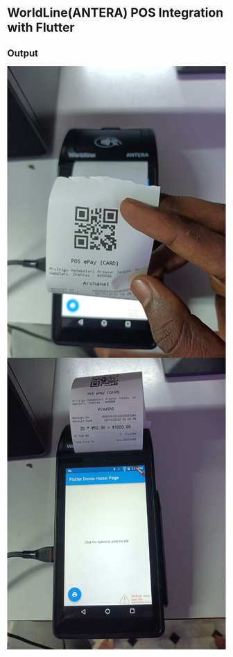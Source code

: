 # WorldLine(ANTERA) POS Integration with Flutter
## Output
<img align="left" alt="Jamu" src="https://raw.githubusercontent.com/JAYAMURUGANJ/WorldLinePOS/main/output/1.jpeg" />
<br>
<img align="left" alt="Jamu" src="https://raw.githubusercontent.com/JAYAMURUGANJ/WorldLinePOS/main/output/2.jpeg" />
